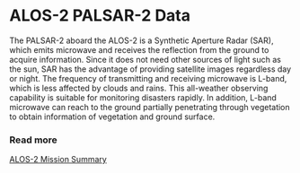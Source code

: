 # ALOS-2 PALSAR-2 Data

The PALSAR-2 aboard the ALOS-2 is a Synthetic Aperture Radar (SAR), which emits microwave and receives the reflection from the ground to acquire information. Since it does not need other sources of light such as the sun, SAR has the advantage of providing satellite images regardless day or night. The frequency of transmitting and receiving microwave is L-band, which is less affected by clouds and rains. This all-weather observing capability is suitable for monitoring disasters rapidly. In addition, L-band microwave can reach to the ground partially penetrating through vegetation to obtain information of vegetation and ground surface.

### Read more 

[ALOS-2 Mission Summary](https://database.eohandbook.com/database/missionsummary.aspx?missionID=629&utm_source=eoportal&utm_content=alos-2)


